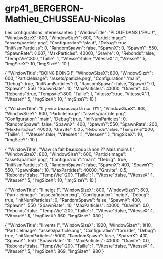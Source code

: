 # grp41_BERGERON-Mathieu_CHUSSEAU-Nicolas
Les configurations interressantes:
{
	"WindowTitle": "PLOUF DANS L'EAU !",
	"WindowSizeX": 800,
    "WindowSizeY": 600,
	"ParticleImage": "assets/particle.png",
	"Configuration":"plouf",
	"Debug": true,
	"InitNumParticles": 0,
	"RandomSpawn": false,
	"SpawnX": 0,
	"SpawnY": 550,
	"SpawnRate": 0.007,
	"MaxParticles": 40000,
	"Gravite": 0,
	"Rebonds":false,
	"TempsVie":800,
	"Taille": 1,
	"Vitesse":false,
	"VitesseX":1,
	"VitesseY":5,
	"ImgSizeX": 10,
	"ImgSizeY": 10
}

{
	"WindowTitle": "BOING BOING !",
	"WindowSizeX": 800,
    "WindowSizeY": 600,
	"ParticleImage": "assets/particle.png",
	"Configuration":"main",
	"Debug": true,
	"InitNumParticles": 0,
	"RandomSpawn": false,
	"SpawnX": 0,
	"SpawnY": 550,
	"SpawnRate": 10,
	"MaxParticles": 40000,
	"Gravite": 0.5,
	"Rebonds":true,
	"TempsVie":800,
	"Taille": 1,
	"Vitesse":true,
	"VitesseX":1,
	"VitesseY":5,
	"ImgSizeX": 10,
	"ImgSizeY": 10
}

{
	"WindowTitle": "Il y en a beaucoup là non ?!?!",
	"WindowSizeX": 800,
    "WindowSizeY": 600,
	"ParticleImage": "assets/particle.png",
	"Configuration":"main",
	"Debug": true,
	"InitNumParticles": 0,
	"RandomSpawn": false,
	"SpawnX": 400,
	"SpawnY": 550,
	"SpawnRate": 200,
	"MaxParticles": 40000,
	"Gravite": 0.05,
	"Rebonds":false,
	"TempsVie":200,
	"Taille": 1,
	"Vitesse":false,
	"VitesseX":1,
	"VitesseY":5,
	"ImgSizeX": 10,
	"ImgSizeY": 10
}

{
	"WindowTitle": "Waw ça fait beaucoup là non ?? Mais moins !!",
	"WindowSizeX": 800,
    "WindowSizeY": 600,
	"ParticleImage": "assets/particle.png",
	"Configuration":"main",
	"Debug": true,
	"InitNumParticles": 0,
	"RandomSpawn": false,
	"SpawnX": 400,
	"SpawnY": 550,
	"SpawnRate": 10,
	"MaxParticles": 40000,
	"Gravite": 0.5,
	"Rebonds":false,
	"TempsVie":200,
	"Taille": 1,
	"Vitesse":false,
	"VitesseX":1,
	"VitesseY":5,
	"ImgSizeX": 10,
	"ImgSizeY": 10
}

{
	"WindowTitle": "Il neige !",
	"WindowSizeX": 800,
  "WindowSizeY": 600,
	"ParticleImage": "assets/flocon.png",
	"Configuration":"neige",
	"Debug": true,
	"InitNumParticles": 0,
	"RandomSpawn": false,
	"SpawnX": 400,
	"SpawnY": 550,
	"SpawnRate": 10,
	"MaxParticles": 40000,
	"Gravite": 0.0,
	"Rebonds":false,
	"TempsVie":200,
	"Taille": 1,
	"Vitesse":false,
	"VitesseX":1,
	"VitesseY":5,
	"ImgSizeX": 869,
	"ImgSizeY": 980
}

{
	"WindowTitle": "Il vente !",
	"WindowSizeX": 1920,
  "WindowSizeY": 1010,
	"ParticleImage": "assets/particle.png",
	"Configuration":"tornade",
	"Debug": true,
	"InitNumParticles": 5000,
	"RandomSpawn": false,
	"SpawnX": 400,
	"SpawnY": 550,
	"SpawnRate": 10,
	"MaxParticles": 40000,
	"Gravite": 0.0,
	"Rebonds":false,
	"TempsVie":200,
	"Taille": 1,
	"Vitesse":false,
	"VitesseX":1,
	"VitesseY":5,
	"ImgSizeX": 869,
	"ImgSizeY": 980
}
